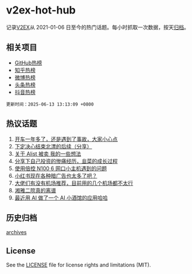 # v2ex-hot-hub

 记录[V2EX](https://www.v2ex.com/)从 2021-01-06 日至今的热门话题。每小时抓取一次数据，按天[归档](archives)。
 
 ## 相关项目

- [GitHub热榜](https://github.com/lonnyzhang423/github-hot-hub)
- [知乎热榜](https://github.com/lonnyzhang423/zhihu-hot-hub)
- [微博热榜](https://github.com/lonnyzhang423/weibo-hot-hub)
- [头条热榜](https://github.com/lonnyzhang423/toutiao-hot-hub)
- [抖音热榜](https://github.com/lonnyzhang423/douyin-hot-hub)


 `更新时间：2025-06-13 13:13:09 +0800`

## 热议话题

1. [开车一年多了，还是遇到了事故，大家小心点](https://www.v2ex.com/t/1138192)
1. [下定决心结束北漂的后续（分享）](https://www.v2ex.com/t/1138278)
1. [关于 Alist 被卖 我的一些想法](https://www.v2ex.com/t/1138250)
1. [分享下自己投资的惨痛经历，韭菜的成长过程](https://www.v2ex.com/t/1138195)
1. [使用倍控 N100 6 网口小主机遇到的问题](https://www.v2ex.com/t/1138283)
1. [小红书现在各种暗广告也太多了吧？](https://www.v2ex.com/t/1138160)
1. [大佬们有没有机场推荐，目前用的几个机场都不太行](https://www.v2ex.com/t/1138339)
1. [湘雅二院真的离谱](https://www.v2ex.com/t/1138324)
1. [最近用 AI 做了一个 AI 小酒馆的应用哈哈](https://www.v2ex.com/t/1138170)

## 历史归档

[archives](archives)

## License

See the [LICENSE](LICENSE) file for license rights and limitations (MIT).
